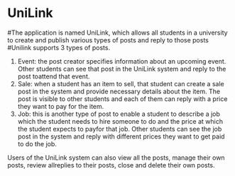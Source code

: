 # UniLink
#The application is named UniLink, which allows all students in a university to create and publish various types of posts and reply to those posts
#Unilink supports 3 types of posts.
1. Event: the post creator specifies information about an upcoming event. Other students can see that post in the UniLink system and reply to the post toattend that event.
2. Sale: when a student has an item to sell, that student can create a sale post in the system and provide necessary details about the item. The post is visible to other students and each of them can reply with a price they want to pay for the item.
3. Job: this is another type of post to enable a student to describe a job which the student needs to hire someone to do and the price at which the student expects to payfor that job. Other students can see the job post in the system and reply with different prices they want to get paid to do the job.

Users of the UniLink system can also view all the posts, manage their own posts, review allreplies to their posts, close and delete their own posts. 
